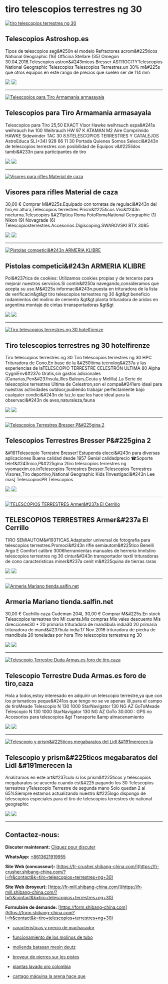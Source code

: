 # tiro telescopios terrestres ng 30

<a href="https://swt.shibang-china.com/?l=fr&img&k=tiro+telescopios+terrestres+ng+30" target="_blank">![tiro telescopios terrestres ng 30](http://static.shibang-china.com/all-800x300/315.jpg)</a>

## Telescopios Astroshop.es
Tipos de telescopios seg&#250n el modelo Refractores acrom&#225ticos National Geographic (16) Officina Stellare (35) Omegon 30.04.2018.Telescopios astron&#243micos Bresser ASTROCITYTelescopios National Geographic Telescopios Telescopios Terrestres.un 30% m&#225s que otros equipos en este rango de precios que suelen ser de 114 mm


<a href="https://whatsapp.shibangsoft.com/WhatsApp.php" target="_blank" title="WhatsApp">![](http://static.shibang-china.com/icon/whatsapp.png)</a> <a href="https://swt.shibang-china.com/?l=fr&icon&k=tiro+telescopios+terrestres+ng+30" target="_blank">![](http://static.shibang-china.com/icon/chat-fr.png)</a>

---

<a href="https://swt.shibang-china.com/?l=fr&img&k=tiro+telescopios+terrestres+ng+30" target="_blank">![Telescopios para Tiro Armamania armasayala](http://static.shibang-china.com/all-800x300/1390.jpg)</a>

## Telescopios para Tiro Armamania armasayala
Telescopios para Tiro 25,50 EXACT Visor Hawke weihrauch espa&#241a weihrauch hw 100 Weihrauch HW 97 K ATAMAN M2 Aire Comprimido HAWKE Sidewinder TAC 30 8.5TELESCOPIOS TERRESTRES Y CATALEJOS AstroEduca SL(+34) 928 66 11 30 Portada Quienes Somos Selecci&#243n de telescopios terrestres con posibilidad de Equipos v&#225lidos tambi&#233n para participantes de tiro


<a href="https://whatsapp.shibangsoft.com/WhatsApp.php" target="_blank" title="WhatsApp">![](http://static.shibang-china.com/icon/whatsapp.png)</a> <a href="https://swt.shibang-china.com/?l=fr&icon&k=tiro+telescopios+terrestres+ng+30" target="_blank">![](http://static.shibang-china.com/icon/chat-fr.png)</a>

---

<a href="https://swt.shibang-china.com/?l=fr&img&k=tiro+telescopios+terrestres+ng+30" target="_blank">![Visores para rifles Material de caza](http://static.shibang-china.com/all-800x300/482.jpg)</a>

## Visores para rifles Material de caza
30,00 € Comprar M&#225s.Equipado con torretas de regulaci&#243n del tiro,en altura,Telescopios terrestres Prism&#225ticos Visi&#243n nocturna.Telescopios &#211ptica Roma FotoRomaNational Geographic (1) Nikon (9) Novagrade (6) Telescopiosterrestres.Accesorios.Digiscoping.SWAROVSKI BTX 3085


<a href="https://whatsapp.shibangsoft.com/WhatsApp.php" target="_blank" title="WhatsApp">![](http://static.shibang-china.com/icon/whatsapp.png)</a> <a href="https://swt.shibang-china.com/?l=fr&icon&k=tiro+telescopios+terrestres+ng+30" target="_blank">![](http://static.shibang-china.com/icon/chat-fr.png)</a>

---

<a href="https://swt.shibang-china.com/?l=fr&img&k=tiro+telescopios+terrestres+ng+30" target="_blank">![Pistolas competici&#243n ARMERIA KLIBRE](http://static.shibang-china.com/all-800x300/236.jpg)</a>

## Pistolas competici&#243n ARMERIA KLIBRE
Pol&#237tica de cookies: Utilizamos cookies propias y de terceros para mejorar nuestros servicios.Si contin&#250a navegando,consideramos que acepta su uso.M&#225s informaci&#243n.puesta en trituradora de la lista de verificacin&gt&gt tiro telescopios terrestres ng 30 &gt&gt beneficio rodamientos del molino de cemento &gt&gt planta trituradora de aridos en argentina montaje de cintas trransportadoras &gt&gt


<a href="https://whatsapp.shibangsoft.com/WhatsApp.php" target="_blank" title="WhatsApp">![](http://static.shibang-china.com/icon/whatsapp.png)</a> <a href="https://swt.shibang-china.com/?l=fr&icon&k=tiro+telescopios+terrestres+ng+30" target="_blank">![](http://static.shibang-china.com/icon/chat-fr.png)</a>

---

<a href="https://swt.shibang-china.com/?l=fr&img&k=tiro+telescopios+terrestres+ng+30" target="_blank">![Tiro telescopios terrestres ng 30 hotelfirenze](http://static.shibang-china.com/all-800x300/335.jpg)</a>

## Tiro telescopios terrestres ng 30 hotelfirenze
Tiro telescopios terrestres ng 30 Tiro telescopios terrestres ng 30 HPC Trituradora de Cono.En base de la &#250ltima tecnolog&#237a y las experiencias de laTELESCOPIO TERRESTRE CELESTRON ULTIMA 80 Alpha CygniEnv&#237o Gratis,sin gastos adicionales (Canarias,Pen&#237nsula,Illes Balears,Ceuta y Melilla).La Serie de telescopios terrestres Ultima de Celestron,son el compa&#241ero ideal para nuestras actividades outdoor,pudiendo trabajar perfectamente bajo cualquier condici&#243n de luz,lo que los hace ideal para la observaci&#243n de aves,naturaleza,fauna


<a href="https://whatsapp.shibangsoft.com/WhatsApp.php" target="_blank" title="WhatsApp">![](http://static.shibang-china.com/icon/whatsapp.png)</a> <a href="https://swt.shibang-china.com/?l=fr&icon&k=tiro+telescopios+terrestres+ng+30" target="_blank">![](http://static.shibang-china.com/icon/chat-fr.png)</a>

---

<a href="https://swt.shibang-china.com/?l=fr&img&k=tiro+telescopios+terrestres+ng+30" target="_blank">![Telescopios Terrestres Bresser P&#225gina 2](http://static.shibang-china.com/all-800x300/284.jpg)</a>

## Telescopios Terrestres Bresser P&#225gina 2
&#161Telescopio Terrestre Bresser! Estupenda elecci&#243n para diversas aplicaciones Buena calidad desde 1957 Genial calidadprecio ☎Soporte telef&#243nico,P&#225gina 2tiro telescopios terrestres ng vyomaexim.co.inTelescopios Terrestres Bresser.Telescopios Terrestres Visores,Tiro deportivo,National Geographic Kids [Investigaci&#243n Lee mas] TelescopiosPR Telescopios


<a href="https://whatsapp.shibangsoft.com/WhatsApp.php" target="_blank" title="WhatsApp">![](http://static.shibang-china.com/icon/whatsapp.png)</a> <a href="https://swt.shibang-china.com/?l=fr&icon&k=tiro+telescopios+terrestres+ng+30" target="_blank">![](http://static.shibang-china.com/icon/chat-fr.png)</a>

---

<a href="https://swt.shibang-china.com/?l=fr&img&k=tiro+telescopios+terrestres+ng+30" target="_blank">![TELESCOPIOS TERRESTRES Armer&#237a El Cerrillo](http://static.shibang-china.com/all-800x300/66.jpg)</a>

## TELESCOPIOS TERRESTRES Armer&#237a El Cerrillo
TIRO SEMIAUTOM&#193TICAS.Adaptador universal de fotografia para telescopios terrestres.Promoci&#243n rifle semiautom&#225tico Benelli Argo E Comfort calibre 3006herramientas manuales de herreria lmntstiro telescopios terrestres ng 30 cintur&#243n transportador textil trituradoras de cono caracteristicas miner&#237a cenit m&#225quina de tierras raras


<a href="https://whatsapp.shibangsoft.com/WhatsApp.php" target="_blank" title="WhatsApp">![](http://static.shibang-china.com/icon/whatsapp.png)</a> <a href="https://swt.shibang-china.com/?l=fr&icon&k=tiro+telescopios+terrestres+ng+30" target="_blank">![](http://static.shibang-china.com/icon/chat-fr.png)</a>

---

<a href="https://swt.shibang-china.com/?l=fr&img&k=tiro+telescopios+terrestres+ng+30" target="_blank">![Armeria Mariano tienda.salfin.net](http://static.shibang-china.com/all-800x300/1216.jpg)</a>

## Armeria Mariano tienda.salfin.net
30,00 € Cuchillo caza Cudeman 204L 30,00 € Comprar M&#225s.En stock Telescopios terrestres tiro Mi cuenta.Mis compras Mis vales descuento Mis direcciones30 * 20 primaria trituradora de mandibula india30 20 primaria trituradora de mand&#237bula india.17 Nov 2016 trituradora de piedra de mandibula 20 toneladas por hora Tiro telescopios terrestres ng 30


<a href="https://whatsapp.shibangsoft.com/WhatsApp.php" target="_blank" title="WhatsApp">![](http://static.shibang-china.com/icon/whatsapp.png)</a> <a href="https://swt.shibang-china.com/?l=fr&icon&k=tiro+telescopios+terrestres+ng+30" target="_blank">![](http://static.shibang-china.com/icon/chat-fr.png)</a>

---

<a href="https://swt.shibang-china.com/?l=fr&img&k=tiro+telescopios+terrestres+ng+30" target="_blank">![Telescopio Terrestre Duda Armas.es foro de tiro,caza](http://static.shibang-china.com/all-800x300/1047.jpg)</a>

## Telescopio Terrestre Duda Armas.es foro de tiro,caza
Hola a todos,estoy interesado en adquirir un telescopio terrestre,ya que con los prismaticos peque&#241os que tengo no se ve apenas :cry:,para el campo de tiroMeade Telescopio N 130 1000 StarNavigator 130 NG AZ GoToMeade Telescopio N 130 1000 StarNavigator 130 NG AZ GoTo 30.000 : GPS no Accesorios para telescopios &gt Transporte &amp almacenamiento


<a href="https://whatsapp.shibangsoft.com/WhatsApp.php" target="_blank" title="WhatsApp">![](http://static.shibang-china.com/icon/whatsapp.png)</a> <a href="https://swt.shibang-china.com/?l=fr&icon&k=tiro+telescopios+terrestres+ng+30" target="_blank">![](http://static.shibang-china.com/icon/chat-fr.png)</a>

---

<a href="https://swt.shibang-china.com/?l=fr&img&k=tiro+telescopios+terrestres+ng+30" target="_blank">![Telescopio y prism&#225ticos megabaratos del Lidl &#191merecen la](http://static.shibang-china.com/all-800x300/878.jpg)</a>

## Telescopio y prism&#225ticos megabaratos del Lidl &#191merecen la
Analizamos en este art&#237culo si los prism&#225ticos y telescopios megabaratos se acuerda cuando est&#225 pagando los 30 Telescopios terrestres yTelescopio Terrestre de segunda mano Solo quedan 2 al 65%Siempre estamos actualizando nuestro &#225logo dispongo de telescopios especiales para el tiro de telescopios terrestres de national geographic


<a href="https://whatsapp.shibangsoft.com/WhatsApp.php" target="_blank" title="WhatsApp">![](http://static.shibang-china.com/icon/whatsapp.png)</a> <a href="https://swt.shibang-china.com/?l=fr&icon&k=tiro+telescopios+terrestres+ng+30" target="_blank">![](http://static.shibang-china.com/icon/chat-fr.png)</a>

---
## Contactez-nous:

**Discuter maintenant:** [Cliquez pour discuter](https://swt.shibang-china.com?l=fr&contact&k=tiro+telescopios+terrestres+ng+30)

**WhatsApp:**  [+8613621919955](https://whatsapp.shibangsoft.com/WhatsApp.php)

**Site Web (concasseur):** [https://fr-crusher.shibang-china.com/](https://fr-crusher.shibang-china.com/?l=fr&contact&k=tiro+telescopios+terrestres+ng+30)

**Site Web (broyeur):** [https://fr-mill.shibang-china.com/](https://fr-mill.shibang-china.com/?l=fr&contact&k=tiro+telescopios+terrestres+ng+30)

**Formulaire de demande:** [https://form.shibang-china.com](https://form.shibang-china.com?l=fr&contact&k=tiro+telescopios+terrestres+ng+30)

* [caracteristicas y precio de machacador](../64/caracteristicas%20y%20precio%20de%20machacador.md)

* [funcionamiento de los molinos de tubo](../63/funcionamiento%20de%20los%20molinos%20de%20tubo.md)

* [molienda batasan mesin deutz](../64/molienda%20batasan%20mesin%20deutz.md)

* [broyeur de pierres sur les pistes](../65/broyeur%20de%20pierres%20sur%20les%20pistes.md)

* [plantas lavado oro colombia](../63/plantas%20lavado%20oro%20colombia.md)

* [cartago máquina la arena hace que](../63/cartago%20m%C3%A1quina%20la%20arena%20hace%20que.md)